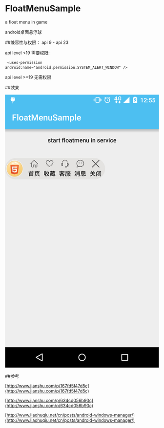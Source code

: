 # FloatMenuSample
a float menu in game

android桌面悬浮球

##兼容性与权限：
 api 9 - api 23

api level <19 需要权限:

	 <uses-permission android:name="android.permission.SYSTEM_ALERT_WINDOW" />

api level >=19 无需权限

##效果

![](pickture/20160503125603.png)


##参考

 [http://www.jianshu.com/p/167fd5f47d5c](http://www.jianshu.com/p/167fd5f47d5c) 

 [http://www.jianshu.com/p/634cd056b90c](http://www.jianshu.com/p/634cd056b90c) 

 [http://www.liaohuqiu.net/cn/posts/android-windows-manager/](http://www.liaohuqiu.net/cn/posts/android-windows-manager/) 

